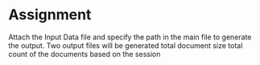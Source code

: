 # Assignment

Attach the Input Data file and specify the path in the main file to generate the output.
Two output files will be generated 
total document size
total count of the documents based on the session
